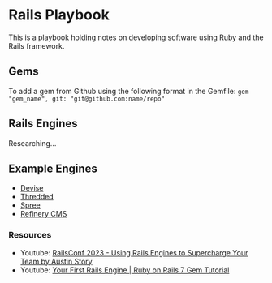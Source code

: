 # Rails Playbook

This is a playbook holding notes on developing software using Ruby and the Rails framework.

## Gems

To add a gem from Github using the following format in the Gemfile: `gem "gem_name", git: "git@github.com:name/repo"`

## Rails Engines

Researching...

## Example Engines

- [Devise](https://github.com/plataformatec/devise)
- [Thredded](https://github.com/thredded/thredded)
- [Spree](https://github.com/spree/spree)<br>
- [Refinery CMS](https://github.com/refinery/refinerycms)

### Resources

- Youtube: [RailsConf 2023 - Using Rails Engines to Supercharge Your Team by Austin Story](https://www.youtube.com/watch?v=NjsGSUh1dOc)
- Youtube: [Your First Rails Engine | Ruby on Rails 7 Gem Tutorial](https://youtu.be/7AVb4mJuIWA?si=f05NYcUBJlLkJDdp)
